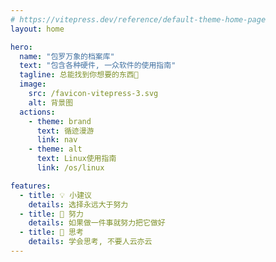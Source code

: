 ```yaml
---
# https://vitepress.dev/reference/default-theme-home-page
layout: home

hero:
  name: "包罗万象的档案库"
  text: "包含各种硬件, 一众软件的使用指南"
  tagline: 总能找到你想要的东西🫰
  image:
    src: /favicon-vitepress-3.svg
    alt: 背景图
  actions:
    - theme: brand
      text: 循迹漫游
      link: nav
    - theme: alt
      text: Linux使用指南
      link: /os/linux

features:
  - title: 💡 小建议
    details: 选择永远大于努力
  - title: 💪 努力
    details: 如果做一件事就努力把它做好
  - title: 🤔 思考
    details: 学会思考, 不要人云亦云
---
```


